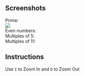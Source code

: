 ## Screenshots
Prime:
<br>
<img src="https://raw.githubusercontent.com/Datavorous/PlottingOnPolarCoordSys/main/media/prime.PNG">
<br>
Even numbers:
<br>
<img src="">
<br>
Multiples of 5:
<br>
<img src="">
<br>
Multiples of 11:
<br>
<img src="">
<br>
## Instructions
Use ```I``` to Zoom In and ```D``` to Zoom Out

